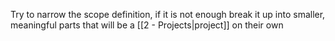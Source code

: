 Try to narrow the scope definition, if it is not enough break it up into smaller, meaningful parts that will be a [[2 - Projects|project]] on their own
